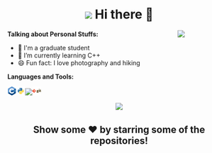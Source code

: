 <h1 align="center"> <img src="https://media.giphy.com/media/VgCDAzcKvsR6OM0uWg/giphy.gif" width="40"> Hi there 👋 <br/> </h1> 

<img align='right' src="https://cdn.jsdelivr.net/gh/KeyForce/PictureBed/NoteBook/20200809203218.jpg" width="120">

**Talking about Personal Stuffs:**

- 🔭 I'm a graduate student
- 🌱 I’m currently learning  C++
- 😄 Fun fact: I love photography and hiking

**Languages and Tools:**  

<code><img height="20" src="https://raw.githubusercontent.com/github/explore/80688e429a7d4ef2fca1e82350fe8e3517d3494d/topics/cpp/cpp.png"></code><code><img height="20" src="https://raw.githubusercontent.com/github/explore/80688e429a7d4ef2fca1e82350fe8e3517d3494d/topics/python/python.png"></code><code><img height="20" src="https://pytorch.org/assets/images/pytorch-logo.png"></code><code><img height="20" src="https://raw.githubusercontent.com/github/explore/80688e429a7d4ef2fca1e82350fe8e3517d3494d/topics/git/git.png"></code>

<div align=center>
    <img src ="https://github-readme-stats.vercel.app/api?username=KeyForce&count_private=true&hide_border=true&show_icons=true"/>
</div>

<h2 align="center"> Show some ❤️ by starring some of the repositories! <br/> </h2> 